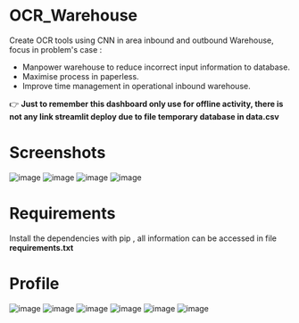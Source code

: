 # OCR_Warehouse
Create OCR tools using CNN in area inbound and outbound Warehouse, focus in problem's case : 
- Manpower warehouse to reduce incorrect input information to database.
- Maximise process in paperless.
- Improve time management in operational inbound warehouse.

👉 **Just to remember this dashboard only use for offline activity, there is not any link streamlit deploy due to file temporary database in data.csv**

# Screenshots
![image](https://github.com/DeanAlexander27/OCR_Warehouse/assets/123348110/22a7b758-2e22-4ac6-b311-88df2b580056)
![image](https://github.com/DeanAlexander27/OCR_Warehouse/assets/123348110/1582cad4-42ae-432c-b464-5227e7a306fb)
![image](https://github.com/DeanAlexander27/OCR_Warehouse/assets/123348110/3e741d31-6a8a-4915-9988-077db47b0e29)
![image](https://github.com/DeanAlexander27/OCR_Warehouse/assets/123348110/16d5ac80-081d-4647-b118-09d8fd9dc33c)

# Requirements
Install the dependencies with pip , all information can be accessed in file **requirements.txt**

# Profile
![image](https://github.com/DeanAlexander27/OCR_Warehouse/assets/123348110/92bbdb97-9b69-4a72-9bd8-88c7c48a0d01)
![image](https://github.com/DeanAlexander27/OCR_Warehouse/assets/123348110/0ada0784-304c-4dc7-9cd0-ed369b4864f6)
![image](https://github.com/DeanAlexander27/OCR_Warehouse/assets/123348110/f574ee22-e785-4462-8538-54974e30637b)
![image](https://github.com/DeanAlexander27/OCR_Warehouse/assets/123348110/2049d40e-77ab-41c0-a2e8-c3516726ab26)
![image](https://github.com/DeanAlexander27/OCR_Warehouse/assets/123348110/a0356d8e-29b0-4a88-9a10-cb89dcdde514)
![image](https://github.com/DeanAlexander27/OCR_Warehouse/assets/123348110/46f18b1e-1ebe-4e29-a845-e1465a36019e)










